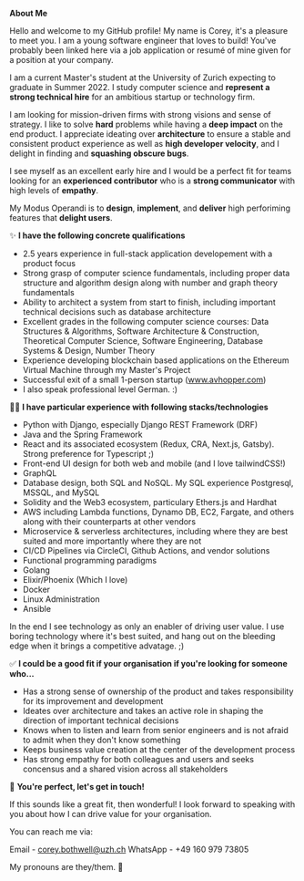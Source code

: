 **About Me**

Hello and welcome to my GitHub profile! My name is Corey, it's a pleasure to meet you.
I am a young software engineer that loves to build! You've probably been linked here via a job application or resumé of mine given for a position at your company. 

I am a current Master's student at the University of Zurich expecting to graduate in Summer 2022. I study computer science and **represent a strong technical hire** for an ambitious startup or technology firm. 

I am looking for mission-driven firms with strong visions and sense of strategy. I like to solve **hard** problems while having a **deep impact** on the end product.
I appreciate ideating over **architecture** to ensure a stable and consistent product experience as well as **high developer velocity**, and I delight in finding and **squashing obscure bugs**.

I see myself as an excellent early hire and I would be a perfect fit for teams looking for an **experienced contributor** who is a **strong communicator** with high levels of **empathy**. 

My Modus Operandi is to **design**, **implement**, and **deliver** high perforiming features that **delight users**. 

✨ **I have the following concrete qualifications**

- 2.5 years experience in full-stack application developement with a product focus
- Strong grasp of computer science fundamentals, including proper data structure and algorithm design along with number and graph theory fundamentals
- Ability to architect a system from start to finish, including important technical decisions such as database architecture
- Excellent grades in the following computer science courses: Data Structures & Algorithms, Software Architecture & Construction, Theoretical Computer Science, Software Engineering, Database Systems & Design, Number Theory
- Experience developing blockchain based applications on the Ethereum Virtual Machine through my Master's Project
- Successful exit of a small 1-person startup (www.avhopper.com)
- I also speak professional level German. :)

🧙‍♂️ **I have particular experience with following stacks/technologies**

- Python with Django, especially Django REST Framework (DRF)
- Java and the Spring Framework
- React and its associated ecosystem (Redux, CRA, Next.js, Gatsby). Strong preference for Typescript ;)
- Front-end UI design for both web and mobile (and I love tailwindCSS!)
- GraphQL
- Database design, both SQL and NoSQL. My SQL experience Postgresql, MSSQL, and MySQL
- Solidity and the Web3 ecosystem, particulary Ethers.js and Hardhat
- AWS including Lambda functions, Dynamo DB, EC2, Fargate, and others along with their counterparts at other vendors
- Microservice & serverless architectures, including where they are best suited and more importantly where they are not
- CI/CD Pipelines via CircleCI, Github Actions, and vendor solutions
- Functional programming paradigms
- Golang
- Elixir/Phoenix (Which I love)
- Docker
- Linux Administration
- Ansible

In the end I see technology as only an enabler of driving user value. I use boring technology where it's best suited, and hang out on the bleeding edge when it brings a competitive advatage. ;)

✅ **I could be a good fit if your organisation if you're looking for someone who...**

- Has a strong sense of ownership of the product and takes responsibility for its improvement and development
- Ideates over architecture and takes an active role in shaping the direction of important technical decisions
- Knows when to listen and learn from senior engineers and is not afraid to admit when they don't know something
- Keeps business value creation at the center of the development process
- Has strong empathy for both colleagues and users and seeks concensus and a shared vision across all stakeholders

📧 **You're perfect, let's get in touch!**

If this sounds like a great fit, then wonderful! I look forward to speaking with you about how I can drive value for your organisation.

You can reach me via:

Email -  corey.bothwell@uzh.ch
WhatsApp - +49 160 979 73805

My pronouns are they/them. 🙂

<!---
cmbothwell/cmbothwell is a ✨ special ✨ repository because its `README.md` (this file) appears on your GitHub profile.
You can click the Preview link to take a look at your changes.
--->
